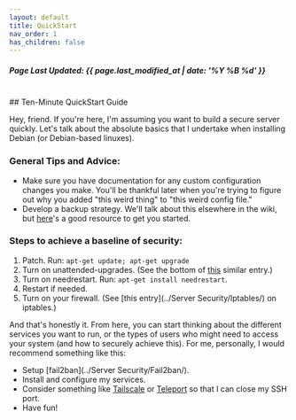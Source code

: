 ```yaml
---
layout: default
title: QuickStart
nav_order: 1
has_children: false
---
```

<h5>Page Last Updated: {{ page.last_modified_at | date: '%Y %B %d' }}</h5>
<br>
## Ten-Minute QuickStart Guide

Hey, friend.  If you're here, I'm assuming you want to build a secure server quickly. Let's talk about the absolute basics that I undertake when installing Debian (or Debian-based linuxes).

### General Tips and Advice:
- Make sure you have documentation for any custom configuration changes you make. You'll be thankful later when you're trying to figure out why you added "this weird thing" to "this weird config file."
- Develop a backup strategy.  We'll talk about this elsewhere in the wiki, but [here](https://wiki.archlinux.org/title/Synchronization_and_backup_programs)'s a good resource to get you started.

### Steps to achieve a baseline of security:
1. Patch.  Run: `apt-get update; apt-get upgrade`
2. Turn on unattended-upgrades. (See the bottom of [this](../Admin/Notes-on-Post-Debian-Installation/) similar entry.)
3. Turn on needrestart. Run: `apt-get install needrestart`.
4. Restart if needed.
5. Turn on your firewall. (See [this entry](../Server Security/Iptables/) on iptables.)

And that's honestly it.  From here, you can start thinking about the different services you want to run, or the types of users who might need to access your system (and how to securely achieve this). For me, personally, I would recommend something like this:

- Setup [fail2ban](../Server Security/Fail2ban/).
- Install and configure my services.
- Consider something like [Tailscale](https://tailscale.com/) or [Teleport](https://goteleport.com/) so that I can close my SSH port.
- Have fun!